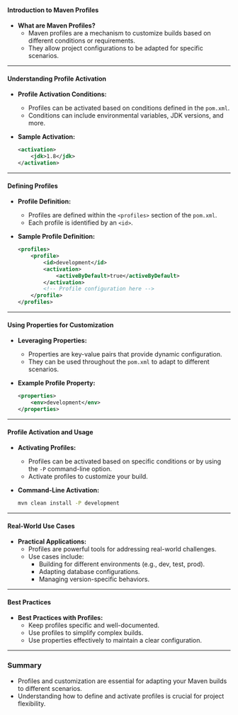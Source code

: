 #### Introduction to Maven Profiles

- **What are Maven Profiles?**
  - Maven profiles are a mechanism to customize builds based on different conditions or requirements.
  - They allow project configurations to be adapted for specific scenarios.

---

#### Understanding Profile Activation

- **Profile Activation Conditions:**
  - Profiles can be activated based on conditions defined in the `pom.xml`.
  - Conditions can include environmental variables, JDK versions, and more.

- **Sample Activation:**
  ```xml
  <activation>
      <jdk>1.8</jdk>
  </activation>
  ```

---

#### Defining Profiles

- **Profile Definition:**
  - Profiles are defined within the `<profiles>` section of the `pom.xml`.
  - Each profile is identified by an `<id>`.

- **Sample Profile Definition:**
  ```xml
  <profiles>
      <profile>
          <id>development</id>
          <activation>
              <activeByDefault>true</activeByDefault>
          </activation>
          <!-- Profile configuration here -->
      </profile>
  </profiles>
  ```

---

#### Using Properties for Customization

- **Leveraging Properties:**
  - Properties are key-value pairs that provide dynamic configuration.
  - They can be used throughout the `pom.xml` to adapt to different scenarios.
  
- **Example Profile Property:**
  ```xml
  <properties>
      <env>development</env>
  </properties>
  ```

---

#### Profile Activation and Usage

- **Activating Profiles:**
  - Profiles can be activated based on specific conditions or by using the `-P` command-line option.
  - Activate profiles to customize your build.

- **Command-Line Activation:**
  ```bash
  mvn clean install -P development
  ```

---

#### Real-World Use Cases

- **Practical Applications:**
  - Profiles are powerful tools for addressing real-world challenges.
  - Use cases include:
    - Building for different environments (e.g., dev, test, prod).
    - Adapting database configurations.
    - Managing version-specific behaviors.

---

#### Best Practices

- **Best Practices with Profiles:**
  - Keep profiles specific and well-documented.
  - Use profiles to simplify complex builds.
  - Use properties effectively to maintain a clear configuration.

---

### Summary

- Profiles and customization are essential for adapting your Maven builds to different scenarios.
- Understanding how to define and activate profiles is crucial for project flexibility.

